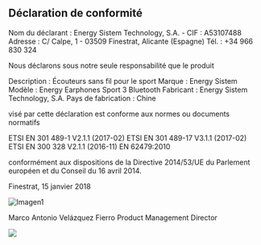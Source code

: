 ## Déclaration de conformité

Nom du déclarant : Energy Sistem Technology, S.A. - CIF : A53107488
Adresse : C/ Calpe, 1 - 03509 Finestrat, Alicante (Espagne)
Tél. : +34 966 830 324

Nous déclarons sous notre seule responsabilité que le produit

Description : Écouteurs sans fil pour le sport 
Marque : Energy Sistem 
Modèle : Energy Earphones Sport 3 Bluetooth 
Fabricant : Energy Sistem Technology, S.A. 
Pays de fabrication : Chine 

visé par cette déclaration est conforme aux normes ou documents normatifs

ETSI EN 301 489-1 V2.1.1 (2017-02) 
ETSI EN 301 489-17 V3.1.1 (2017-02) 
ETSI EN 300 328 V2.1.1 (2016-11) 
EN 62479:2010 

conformément aux dispositions de la Directive 2014/53/UE du Parlement européen et du Conseil du 16 avril 2014.

Finestrat, 15 janvier 2018

![Imagen1](http://static.energysistem.com/images/manuals/42833/5915cdf54910a.jpg)

Marco Antonio Velázquez Fierro
Product Management Director

![](http://static.energysistem.com/images/manuals/39052/54887c2a4f567.jpg)
 
